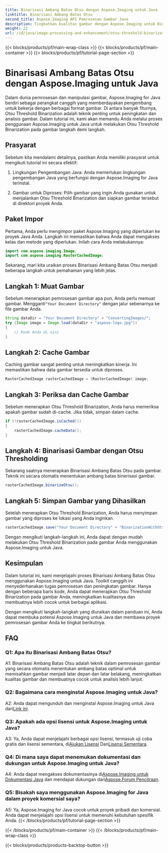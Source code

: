 ```yaml
---
title: Binarisasi Ambang Batas Otsu dengan Aspose.Imaging untuk Java
linktitle: Binarisasi Ambang Batas Otsu
second_title: Aspose.Imaging API Pemrosesan Gambar Java
description: Tingkatkan kualitas gambar dengan Aspose.Imaging untuk Binarisasi Ambang Batas Otsu Java. Ikuti panduan langkah demi langkah kami untuk keunggulan pemrosesan gambar.
weight: 22
url: /id/java/image-processing-and-enhancement/otsu-threshold-binarization/
---
```


{{< blocks/products/pf/main-wrap-class >}}
{{< blocks/products/pf/main-container >}}
{{< blocks/products/pf/tutorial-page-section >}}

# Binarisasi Ambang Batas Otsu dengan Aspose.Imaging untuk Java

Dalam dunia pemrosesan dan manipulasi gambar, Aspose.Imaging for Java berdiri sebagai perangkat canggih yang memberdayakan pengembang untuk bekerja dengan berbagai format gambar. Di antara banyak fiturnya, Otsu Threshold Binarization adalah teknik penting untuk peningkatan dan analisis gambar. Dalam tutorial ini, kami akan memandu Anda melalui proses penggunaan Aspose.Imaging untuk Java untuk melakukan Otsu Threshold Binarization pada gambar langkah demi langkah.

## Prasyarat

Sebelum kita mendalami detailnya, pastikan Anda memiliki prasyarat untuk mengikuti tutorial ini secara efektif:

1. Lingkungan Pengembangan Java: Anda memerlukan lingkungan pengembangan Java yang berfungsi dengan Aspose.Imaging for Java terinstal.

2. Gambar untuk Diproses: Pilih gambar yang ingin Anda gunakan untuk menjalankan Otsu Threshold Binarization dan siapkan gambar tersebut di direktori proyek Anda.

## Paket Impor

Pertama, Anda perlu mengimpor paket Aspose.Imaging yang diperlukan ke proyek Java Anda. Langkah ini memastikan bahwa Anda dapat mengakses kelas dan metode yang diperlukan. Inilah cara Anda melakukannya:

```java
import com.aspose.imaging.Image;
import com.aspose.imaging.RasterCachedImage;
```

Sekarang, mari kita uraikan proses Binarisasi Ambang Batas Otsu menjadi beberapa langkah untuk pemahaman yang lebih jelas.

## Langkah 1: Muat Gambar


 Sebelum menerapkan pemrosesan gambar apa pun, Anda perlu memuat gambar. Mengganti`"Your Document Directory"` dengan jalur sebenarnya ke file gambar Anda. 

```java
String dataDir = "Your Document Directory" + "ConvertingImages/";
try (Image image = Image.load(dataDir + "aspose-logo.jpg"))
{
    // Kode Anda di sini
}
```

## Langkah 2: Cache Gambar

Caching gambar sangat penting untuk meningkatkan kinerja. Ini memastikan bahwa data gambar tersedia untuk diproses.

```java
RasterCachedImage rasterCachedImage = (RasterCachedImage) image;
```

## Langkah 3: Periksa dan Cache Gambar

Sebelum menerapkan Otsu Threshold Binarization, Anda harus memeriksa apakah gambar sudah di-cache. Jika tidak, simpan dalam cache.

```java
if (!rasterCachedImage.isCached())
{
    rasterCachedImage.cacheData();
}
```

## Langkah 4: Binarisasi Gambar dengan Otsu Thresholding

Sekarang saatnya menerapkan Binarisasi Ambang Batas Otsu pada gambar. Teknik ini secara otomatis menentukan ambang batas binerisasi gambar.

```java
rasterCachedImage.binarizeOtsu();
```

## Langkah 5: Simpan Gambar yang Dihasilkan

Setelah menerapkan Otsu Threshold Binarization, Anda harus menyimpan gambar yang diproses ke lokasi yang Anda inginkan.

```java
rasterCachedImage.save("Your Document Directory" + "BinarizationWithOtsuThreshold_out.jpg");
```

Dengan mengikuti langkah-langkah ini, Anda dapat dengan mudah melakukan Otsu Threshold Binarization pada gambar Anda menggunakan Aspose.Imaging untuk Java.

## Kesimpulan

Dalam tutorial ini, kami menjelajahi proses Binarisasi Ambang Batas Otsu menggunakan Aspose.Imaging untuk Java. Toolkit canggih ini menyederhanakan tugas pemrosesan dan peningkatan gambar. Hanya dengan beberapa baris kode, Anda dapat menerapkan Otsu Threshold Binarization pada gambar Anda, meningkatkan kualitasnya dan membuatnya lebih cocok untuk berbagai aplikasi.

Dengan mengikuti langkah-langkah yang diuraikan dalam panduan ini, Anda dapat membuka potensi Aspose.Imaging untuk Java dan membawa proyek pemrosesan gambar Anda ke tingkat berikutnya.

## FAQ

### Q1: Apa itu Binarisasi Ambang Batas Otsu?

A1: Binarisasi Ambang Batas Otsu adalah teknik dalam pemrosesan gambar yang secara otomatis menentukan ambang batas optimal untuk memisahkan gambar menjadi latar depan dan latar belakang, meningkatkan kualitas gambar dan membuatnya cocok untuk analisis lebih lanjut.

### Q2: Bagaimana cara menginstal Aspose.Imaging untuk Java?

 A2: Anda dapat mengunduh dan menginstal Aspose.Imaging untuk Java dari[Link ini](https://releases.aspose.com/imaging/java/).

### Q3: Apakah ada opsi lisensi untuk Aspose.Imaging untuk Java?

 A3: Ya, Anda dapat menjelajahi berbagai opsi lisensi, termasuk uji coba gratis dan lisensi sementara, di[Ajukan Lisensi](https://purchase.aspose.com/buy) Dan[Lisensi Sementara](https://purchase.aspose.com/temporary-license/).

### Q4: Di mana saya dapat menemukan dokumentasi dan dukungan untuk Aspose.Imaging untuk Java?

 A4: Anda dapat mengakses dokumentasinya di[Aspose.Imaging untuk Dokumentasi Java](https://reference.aspose.com/imaging/java/) dan mendapat dukungan dari[Aspose.Forum Pencitraan](https://forum.aspose.com/).

### Q5: Bisakah saya menggunakan Aspose.Imaging for Java dalam proyek komersial saya?

A5: Ya, Aspose.Imaging for Java cocok untuk proyek pribadi dan komersial. Anda dapat menjelajahi opsi lisensi untuk memenuhi kebutuhan spesifik Anda.
{{< /blocks/products/pf/tutorial-page-section >}}

{{< /blocks/products/pf/main-container >}}
{{< /blocks/products/pf/main-wrap-class >}}

{{< blocks/products/products-backtop-button >}}
